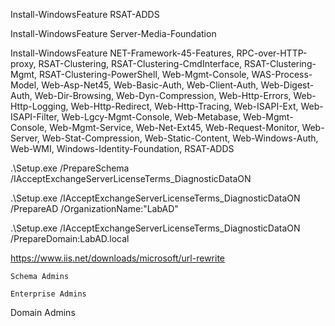 Install-WindowsFeature RSAT-ADDS

Install-WindowsFeature Server-Media-Foundation

Install-WindowsFeature NET-Framework-45-Features, RPC-over-HTTP-proxy, RSAT-Clustering, RSAT-Clustering-CmdInterface, RSAT-Clustering-Mgmt, RSAT-Clustering-PowerShell, Web-Mgmt-Console, WAS-Process-Model, Web-Asp-Net45, Web-Basic-Auth, Web-Client-Auth, Web-Digest-Auth, Web-Dir-Browsing, Web-Dyn-Compression, Web-Http-Errors, Web-Http-Logging, Web-Http-Redirect, Web-Http-Tracing, Web-ISAPI-Ext, Web-ISAPI-Filter, Web-Lgcy-Mgmt-Console, Web-Metabase, Web-Mgmt-Console, Web-Mgmt-Service, Web-Net-Ext45, Web-Request-Monitor, Web-Server, Web-Stat-Compression, Web-Static-Content, Web-Windows-Auth, Web-WMI, Windows-Identity-Foundation, RSAT-ADDS

.\Setup.exe /PrepareSchema /IAcceptExchangeServerLicenseTerms_DiagnosticDataON

.\Setup.exe /IAcceptExchangeServerLicenseTerms_DiagnosticDataON /PrepareAD /OrganizationName:"LabAD"

 .\Setup.exe /IAcceptExchangeServerLicenseTerms_DiagnosticDataON /PrepareDomain:LabAD.local

 https://www.iis.net/downloads/microsoft/url-rewrite

 	Schema Admins

  	Enterprise Admins

   Domain Admins


 

